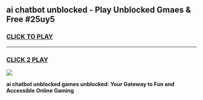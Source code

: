 
## ai chatbot unblocked - Play Unblocked Gmaes & Free #25uy5
<h3>
<a href="https://news.freeplayer.one?title=ai_chatbot_unblocked&ref=24F">CLICK TO PLAY</a></h3>
<hr>

<h3>
<a href="https://news.freeplayer.one?title=ai_chatbot_unblocked&ref=24F">CLICK 2 PLAY</a>
  
</h3>

<a href="https://news.freeplayer.one?title=ai_chatbot_unblocked&ref=24F/"><img src="https://clearcache.store/games.png"></a>


**ai chatbot unblocked games unblocked: Your Gateway to Fun and Accessible Online Gaming**
